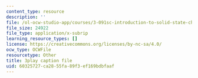 ```yaml
---
content_type: resource
description: ''
file: /ol-ocw-studio-app/courses/3-091sc-introduction-to-solid-state-chemistry-fall-2010/60325727ca2855fa89f3ef169bdbfaaf_dbSKZx9sfsg.vtt
file_size: 24922
file_type: application/x-subrip
learning_resource_types: []
license: https://creativecommons.org/licenses/by-nc-sa/4.0/
ocw_type: OCWFile
resourcetype: Other
title: 3play caption file
uid: 60325727-ca28-55fa-89f3-ef169bdbfaaf
---
```


